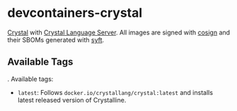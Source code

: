 # devcontainers-crystal

[Crystal](https://crystal-lang.org/) with [Crystal Language Server](https://github.com/elbywan/crystalline). All images are
signed with [cosign](https://github.com/sigstore/cosign) and their SBOMs generated with
[syft](https://github.com/anchore/syft).

## Available Tags

. Available tags:

- `latest`: Follows `docker.io/crystallang/crystal:latest` and installs latest released version of Crystalline.
